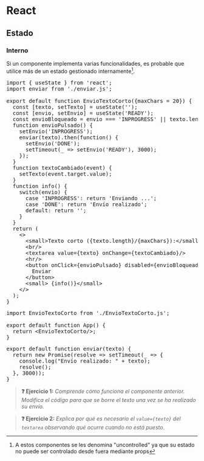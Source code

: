 # React
## Estado
### Interno

Si un componente implementa varias funcionalidades, es probable que utilice más de un estado gestionado internamente[^1].

<div class="sandpack" data-height="500px" data-width="75"><pre data-file="EnvioTextoCorto.js" data-active="true">
import { useState } from 'react';
import enviar from './enviar.js';
&nbsp;
export default function EnvioTextoCorto({maxChars = 20}) {
  const [texto, setTexto] = useState('');
  const [envio, setEnvio] = useState('READY');
  const envioBloqueado = envio === 'INPROGRESS' || texto.length === 0;
  function envioPulsado() {
    setEnvio('INPROGRESS');
    enviar(texto).then(function() {
      setEnvio('DONE');
      setTimeout(_ => setEnvio('READY'), 3000);
    });
  }
  function textoCambiado(event) {
    setTexto(event.target.value);
  }
  function info() {
    switch(envio) {
      case 'INPROGRESS': return 'Enviando ...';
      case 'DONE': return 'Envío realizado';
      default: return '';
    }
  }
  return (
    &lt;>
      &lt;small>Texto corto ({texto.length}/{maxChars}):&lt;/small>
      &lt;br/>
      &lt;textarea value={texto} onChange={textoCambiado}/>
      &lt;hr/>
      &lt;button onClick={envioPulsado} disabled={envioBloqueado}>
        Enviar
      &lt;/button>
      &lt;small> {info()}&lt;/small>
    &lt;/>
  );
}
</pre><pre data-file="App.js">
import EnvioTextoCorto from './EnvioTextoCorto.js';
&nbsp;
export default function App() {
  return &lt;EnvioTextoCorto/>;
}
</pre><pre data-file="enviar.js" data-hidden="true">
export default function enviar(texto) {
  return new Promise(resolve => setTimeout(_ => {
    console.log("Envío realizado: " + texto);
    resolve();
  }, 3000));
}
</pre></div>

> **❓ Ejercicio 1:** _Comprende cómo funciona el componente anterior. Modifica el código para que se borre el texto una vez se ha realizado su envío._

> **❓ Ejercicio 2:** _Explica por qué es necesario el `value={texto}` del `textarea` observando qué ocurre cuando no está puesto._

[^1]: A estos componentes se les denomina "uncontrolled" ya que su estado no puede ser controlado desde fuera mediante props